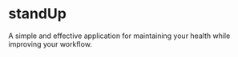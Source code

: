 # standUp
A simple and effective application for maintaining your health while improving your workflow.
